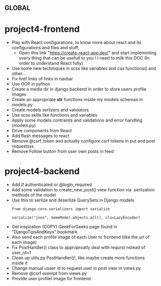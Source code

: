  GLOBAL
-
# project4-frontend
-   Play with React configurations, to know more about react and its configurations and files and stuff, 
    -   Open this link "https://create-react-app.dev/" and start impleminting every thing that can be usefull to you ! I need to milk this DOC (In order to understand React fully)
-   Use some new techniques in scss like variables and css functions() and other...
-   Fix href links of links <a> in navbar
-   Use OOP in python  
-   Create a media dir in django backend in order to store users profile images
-   Create an appropriate __str__ functions inside my models schemas in models.py
-   Create models serlizers and validators
-   Use scss skills like functions and variables
-   Apply some models contraints and validations and error handling (models.py)
-   Drive components from React
-   Add flash messages to react
-   Remove @csrf_token and actually configure csrf tokens in put and post requestsss
-   Remove Follow button from user own posts in feed

# project4-backend
-   Add if authenticated or @login_required
-   Add some validation to create_new_post() view function via .serlization methods of the model
-   Use this to serlize and deserlize QuerySets in Django models 
    ```
    from django.core.serializers import serialize

    serialize("json", SomeModel.objects.all(), cls=LazyEncoder)
    ```
-   Get inspiration (COPY) GeekForGeeks page found in "DjangoTipsAndKeys" bookmark
-   Also send each profile image of each User to frontend (like the url of each image)
-   Fix PostHandler() class to approproatly deal with requrst nstead of user_id=1
-   Clean up utils.py PostHandler()!, like maybe create more functions inside it
-   Change manual usaer id to request.user in post view in views.py
-   Remove @csrf exempt from views.py
-   Provide user profilel image for frontend